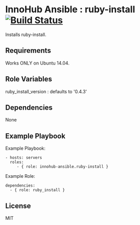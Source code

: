 InnoHub Ansible : ruby-install [![Build Status](https://travis-ci.org/innohub-ansible/ruby-install.svg?branch=master)](https://travis-ci.org/innohub-ansible/ruby-install)
==========================================================================================================================================================================

Installs ruby-install.

Requirements
------------

Works ONLY on Ubuntu 14.04.

Role Variables
--------------

ruby_install_version : defaults to '0.4.3'

Dependencies
------------

None

Example Playbook
----------------

Example Playbook:

    - hosts: servers
      roles:
         - { role: innohub-ansible.ruby-install }

Example Role:

    dependencies:
      - { role: ruby_install }

License
-------

MIT
